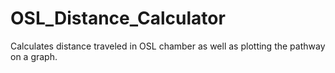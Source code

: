 # OSL_Distance_Calculator
Calculates distance traveled in OSL chamber as well as plotting the pathway on a graph. 
